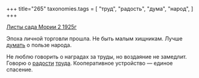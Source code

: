 +++
title="265"
taxonomies.tags = [
 "труд",
 "радость",
 "дума",
 "народ",
]
+++

[Листы сада Мории 2 1925г](/agni/1925)

Эпоха личной торговли прошла. Не быть малым хищникам. Лучше [думать](/tags/дума) о пользе народа.   

Не люблю говорить о наградах за труды, но воздаяние не замедлит. Говорю о [радости](/tags/радость) [труда](/tags/труд). Кооперативное устройство — единое спасение.   

